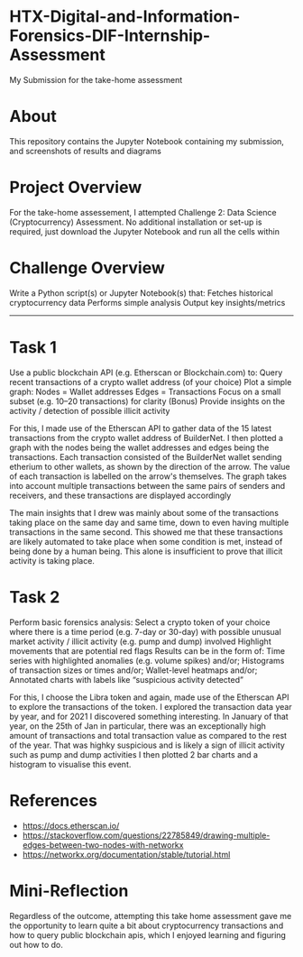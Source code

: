 # HTX-Digital-and-Information-Forensics-DIF-Internship-Assessment
My Submission for the take-home assessment

# About
This repository contains the Jupyter Notebook containing my submission, and screenshots of results and diagrams

# Project Overview
For the take-home assessement, I attempted Challenge 2: Data Science (Cryptocurrency) Assessment. No additional installation or set-up is required, just download the Jupyter Notebook and run all the cells within

# Challenge Overview
Write a Python script(s) or Jupyter Notebook(s) that:
Fetches historical cryptocurrency data
Performs simple analysis
Output key insights/metrics
 
---

# Task 1
Use a public blockchain API (e.g. Etherscan or Blockchain.com) to:
Query recent transactions of a crypto wallet address (of your choice)
Plot a simple graph:
Nodes = Wallet addresses
Edges = Transactions
Focus on a small subset (e.g. 10–20 transactions) for clarity
(Bonus) Provide insights on the activity / detection of possible illicit activity

For this, I made use of the Etherscan API to gather data of the 15 latest transactions from the crypto wallet address of BuilderNet.
I then plotted a graph with the nodes being the wallet addresses and edges being the transactions.
Each transaction consisted of the BuilderNet wallet sending etherium to other wallets, as shown by the direction of the arrow.
The value of each transaction is labelled on the arrow's themselves.
The graph takes into account multiple transactions between the same pairs of senders and receivers, and these transactions are displayed accordingly

The main insights that I drew was mainly about some of the transactions taking place on the same day and same time, down to even having multiple transactions in the same second.
This showed me that these transactions are likely automated to take place when some condition is met, instead of being done by a human being.
This alone is insufficient to prove that illicit activity is taking place.

# Task 2
Perform basic forensics analysis:
Select a crypto token of your choice where there is a time period (e.g. 7-day or 30-day) with possible
unusual market activity / illicit activity (e.g. pump and dump) involved
Highlight movements that are potential red flags
Results can be in the form of:
Time series with highlighted anomalies (e.g. volume spikes) and/or;
Histograms of transaction sizes or times and/or;
Wallet-level heatmaps and/or;
Annotated charts with labels like “suspicious activity detected”

For this, I choose the Libra token and again, made use of the Etherscan API to explore the transactions of the token.
I explored the transaction data year by year, and for 2021 I discovered something interesting.
In January of that year, on the 25th of Jan in particular, there was an exceptionally high amount of transactions and total transaction value as compared to the rest of the year.
That was highky suspicious and is likely a sign of illicit activity such as pump and dump activities
I then plotted 2 bar charts and a histogram to visualise this event.



# References
- https://docs.etherscan.io/
- https://stackoverflow.com/questions/22785849/drawing-multiple-edges-between-two-nodes-with-networkx
- https://networkx.org/documentation/stable/tutorial.html

# Mini-Reflection
Regardless of the outcome, attempting this take home assessment gave me the opportunity to learn quite a bit about cryptocurrency transactions and how to query public blockchain apis, which I enjoyed learning and figuring out how to do.
